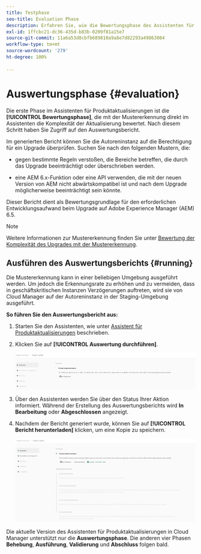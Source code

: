 ```yaml
---
title: Testphase
seo-title: Evaluation Phase
description: Erfahren Sie, wie die Bewertungsphase des Assistenten für Produktaktualisierungen mithilfe der Mustererkennung die Komplexität des Upgrades bewertet.
exl-id: 1ffcbc21-dc36-435d-b83b-0209f81a15e7
source-git-commit: 11a6a53d8cbfb689810a9a8e7d82293a49863084
workflow-type: tm+mt
source-wordcount: '279'
ht-degree: 100%

---
```



# Auswertungsphase {#evaluation}

Die erste Phase im Assistenten für Produktaktualisierungen ist die **[!UICONTROL Bewertungsphase]**, die mit der Mustererkennung direkt im Assistenten die Komplexität der Aktualisierung bewertet. Nach diesem Schritt haben Sie Zugriff auf den Auswertungsbericht.

Im generierten Bericht können Sie die Autoreninstanz auf die Berechtigung für ein Upgrade überprüfen. Suchen Sie nach den folgenden Mustern, die:

* gegen bestimmte Regeln verstoßen, die Bereiche betreffen, die durch das Upgrade beeinträchtigt oder überschrieben werden.

* eine AEM 6.x-Funktion oder eine API verwenden, die mit der neuen Version von AEM nicht abwärtskompatibel ist und nach dem Upgrade möglicherweise beeinträchtigt sein könnte.

Dieser Bericht dient als Bewertungsgrundlage für den erforderlichen Entwicklungsaufwand beim Upgrade auf Adobe Experience Manager (AEM) 6.5.

>[!NOTE]
>
>Weitere Informationen zur Mustererkennung finden Sie unter [Bewertung der Komplexität des Upgrades mit der Mustererkennung](https://experienceleague.adobe.com/de/docs/experience-manager-65/content/implementing/deploying/upgrading/pattern-detector).

## Ausführen des Auswertungsberichts {#running}

Die Mustererkennung kann in einer beliebigen Umgebung ausgeführt werden. Um jedoch die Erkennungsrate zu erhöhen und zu vermeiden, dass in geschäftskritischen Instanzen Verzögerungen auftreten, wird sie von Cloud Manager auf der Autoreninstanz in der Staging-Umgebung ausgeführt.

**So führen Sie den Auswertungsbericht aus:**

1. Starten Sie den Assistenten, wie unter [Assistent für Produktaktualisierungen](/help/product-update-wizard/overview.md) beschrieben.

1. Klicken Sie auf **[!UICONTROL Auswertung durchführen]**.

   ![Bewertung ausführen](/help/assets/Run-Evaluation.png)

1. Über den Assistenten werden Sie über den Status Ihrer Aktion informiert. Während der Erstellung des Auswertungsberichts wird **In Bearbeitung** oder **Abgeschlossen** angezeigt.

1. Nachdem der Bericht generiert wurde, können Sie auf **[!UICONTROL Bericht herunterladen]** klicken, um eine Kopie zu speichern.

   ![Erstellter Bericht](/help/assets/Evaluation-1.png)

Die aktuelle Version des Assistenten für Produktaktualisierungen in Cloud Manager unterstützt nur die **Auswertungsphase**. Die anderen vier Phasen **Behebung**, **Ausführung**, **Validierung** und **Abschluss** folgen bald.

